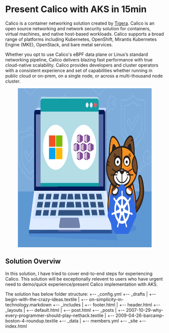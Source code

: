 # Present Calico with AKS in 15min

Calico is a container networking solution created by <a href='https://www.tigera.io/'>Tigera</a>. Calico is an open source networking and network security solution for containers, virtual machines, and native host-based workloads. Calico supports a broad range of platforms including Kubernetes, OpenShift, Mirantis Kubernetes Engine (MKE), OpenStack, and bare metal services.

Whether you opt to use Calico's eBPF data plane or Linux’s standard networking pipeline, Calico delivers blazing fast performance with true cloud-native scalability. Calico provides developers and cluster operators with a consistent experience and set of capabilities whether running in public cloud or on-prem, on a single node, or across a multi-thousand node cluster.

<figure class="wp-block-image size-large is-resized"><img src="https://github.com/khanasif1/Calico-with-AKS/blob/main/images/Windows-AKS.png" alt="" class="wp-image-4784" width="753" height="505"/></figure>

<h2>Solution Overviw</h2>

In this solution, I have tried to cover end-to-end steps for experiencing Calico. This solution will be exceptionally relevent to users who have urgent need to demo/quick experience/present Calico implementation with AKS.

The solution has below folder structure:
+-- _config.yml
+-- _drafts
|   +-- begin-with-the-crazy-ideas.textile
|   +-- on-simplicity-in-technology.markdown
+-- _includes
|   +-- footer.html
|   +-- header.html
+-- _layouts
|   +-- default.html
|   +-- post.html
+-- _posts
|   +-- 2007-10-29-why-every-programmer-should-play-nethack.textile
|   +-- 2009-04-26-barcamp-boston-4-roundup.textile
+-- _data
|   +-- members.yml
+-- _site
+-- index.html
